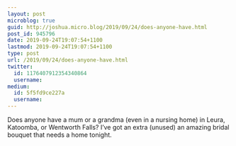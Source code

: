 ```yaml
---
layout: post
microblog: true
guid: http://joshua.micro.blog/2019/09/24/does-anyone-have.html
post_id: 945796
date: 2019-09-24T19:07:54+1100
lastmod: 2019-09-24T19:07:54+1100
type: post
url: /2019/09/24/does-anyone-have.html
twitter:
  id: 1176407912354340864
  username: 
medium:
  id: 5f5fd9ce227a
  username: 
---
```

Does anyone have a mum or a grandma (even in a nursing home) in Leura, Katoomba, or Wentworth Falls? I’ve got an extra (unused) an amazing bridal bouquet that needs a home tonight.
